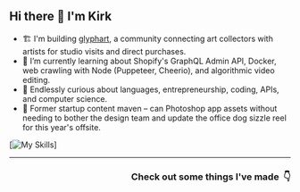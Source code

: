 ## Hi there 👋 I'm Kirk

- 🏗️ I'm building [glyphart](https://glyphart.io), a community connecting art collectors with artists for studio visits and direct purchases.
- 🌱 I’m currently learning about Shopify's GraphQL Admin API, Docker, web crawling with Node (Puppeteer, Cheerio), and algorithmic video editing.
- 🧠 Endlessly curious about languages, entrepreneurship, coding, APIs, and computer science.
- 🎨 Former startup content maven – can Photoshop app assets without needing to bother the design team and update the office dog sizzle reel for this year's offsite.

[![My Skills](https://skillicons.dev/icons?i=react,js,ts,nodejs,html,css,sass,netlify,vite,git,docker,materialui,mysql,npm,raspberrypi,ae,ps,pr)]

---

<h3 align="right">Check out some things I've made &nbsp;👇</h3>
